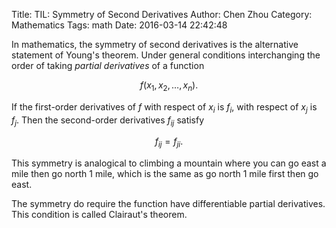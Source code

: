 Title: TIL: Symmetry of Second Derivatives
Author: Chen Zhou
Category: Mathematics
Tags: math
Date: 2016-03-14 22:42:48

In mathematics, the symmetry of second derivatives is the alternative statement
of Young's theorem. Under general conditions interchanging the order of
taking *partial derivatives* of a function

$$ f(x_1, x_2, \dots, x_n). $$

If the first-order derivatives of $f$ with respect of $x_i$ is $f_i$, with
respect of $x_j$ is $f_j$. Then the second-order derivatives $f_{ij}$ satisfy

$$ f_{ij} = f_{ji}. $$

This symmetry is analogical to climbing a mountain where you can go east a mile
then go north 1 mile, which is the same as go north 1 mile first then go east.

The symmetry do require the function have differentiable partial
derivatives. This condition is called Clairaut's theorem.
